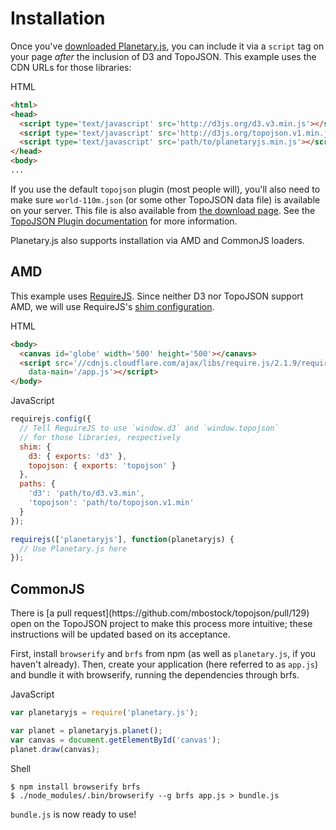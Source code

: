 Installation
============

Once you've [downloaded Planetary.js](/download/), you can include it via a `script` tag on your page *after* the inclusion of D3 and TopoJSON. This example uses the CDN URLs for those libraries:

<div class='ui raised segment'>
<div class='ui blue ribbon label'>HTML</div>

```html
<html>
<head>
  <script type='text/javascript' src='http://d3js.org/d3.v3.min.js'></script>
  <script type='text/javascript' src='http://d3js.org/topojson.v1.min.js'></script>
  <script type='text/javascript' src='path/to/planetaryjs.min.js'></script>
</head>
<body>
...
```
</div>

If you use the default `topojson` plugin (most people will), you'll also need to make sure `world-110m.json` (or some other TopoJSON data file) is available on your server. This file is also available from [the download page](/download/). See the [TopoJSON Plugin documentation](/documentation/builtin_topojson.html) for more information.

Planetary.js also supports installation via AMD and CommonJS loaders.

AMD
---

This example uses [RequireJS](http://requirejs.org/). Since neither D3 nor TopoJSON support AMD, we will use RequireJS's [shim configuration](http://requirejs.org/docs/api.html#config-shim).

<div class='ui raised segment'>
<div class='ui blue ribbon label'>HTML</div>

```html
<body>
  <canvas id='globe' width='500' height='500'></canavs>
  <script src='//cdnjs.cloudflare.com/ajax/libs/require.js/2.1.9/require.min.js'
    data-main='/app.js'></script>
</body>
```

<div class='ui red ribbon label'>JavaScript</div>

```javascript
requirejs.config({
  // Tell RequireJS to use `window.d3` and `window.topojson`
  // for those libraries, respectively
  shim: {
    d3: { exports: 'd3' },
    topojson: { exports: 'topojson' }
  },
  paths: {
    'd3': 'path/to/d3.v3.min',
    'topojson': 'path/to/topojson.v1.min'
  }
});

requirejs(['planetaryjs'], function(planetaryjs) {
  // Use Planetary.js here
});

```
</div>

CommonJS
--------

<div class='ui red raised segment'>
There is [a pull request](https://github.com/mbostock/topojson/pull/129) open on the TopoJSON project to make this process more intuitive; these instructions will be updated based on its acceptance.
</div>

First, install `browserify` and `brfs` from npm (as well as `planetary.js`, if you haven't already). Then, create your application (here referred to as `app.js`) and bundle it with browserify, running the dependencies through brfs.

<div class='ui raised segment'>
<div class='ui red ribbon label'>JavaScript</div>

```javascript
var planetaryjs = require('planetary.js');

var planet = planetaryjs.planet();
var canvas = document.getElementById('canvas');
planet.draw(canvas);
```

<div class='ui purple ribbon label'>Shell</div>

```shell
$ npm install browserify brfs
$ ./node_modules/.bin/browserify --g brfs app.js > bundle.js
```
</div>

`bundle.js` is now ready to use!
